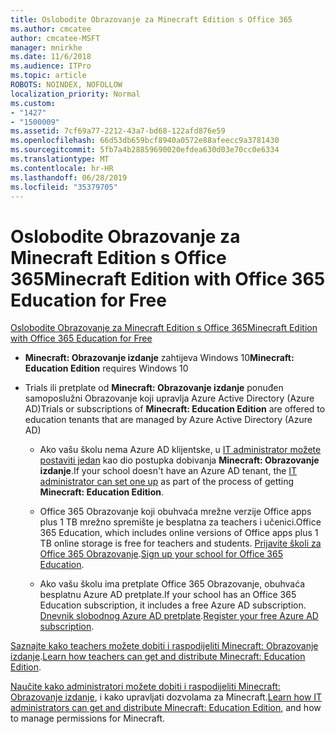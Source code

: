 ```yaml
---
title: Oslobodite Obrazovanje za Minecraft Edition s Office 365
ms.author: cmcatee
author: cmcatee-MSFT
manager: mnirkhe
ms.date: 11/6/2018
ms.audience: ITPro
ms.topic: article
ROBOTS: NOINDEX, NOFOLLOW
localization_priority: Normal
ms.custom:
- "1427"
- "1500009"
ms.assetid: 7cf69a77-2212-43a7-bd68-122afd876e59
ms.openlocfilehash: 66d53db659bcf8940a0572e88afeecc9a3781430
ms.sourcegitcommit: 5fb7a4b28859690020efdea630d03e70cc0e6334
ms.translationtype: MT
ms.contentlocale: hr-HR
ms.lasthandoff: 06/28/2019
ms.locfileid: "35379705"
---
```

# <a name="minecraft-edition-with-office-365-education-for-free"></a><span data-ttu-id="1f04b-102">Oslobodite Obrazovanje za Minecraft Edition s Office 365</span><span class="sxs-lookup"><span data-stu-id="1f04b-102">Minecraft Edition with Office 365 Education for Free</span></span>

[<span data-ttu-id="1f04b-103">Oslobodite Obrazovanje za Minecraft Edition s Office 365</span><span class="sxs-lookup"><span data-stu-id="1f04b-103">Minecraft Edition with Office 365 Education for Free</span></span>](https://docs.microsoft.com/education/windows/get-minecraft-for-education)
  
- <span data-ttu-id="1f04b-104">**Minecraft: Obrazovanje izdanje** zahtijeva Windows 10</span><span class="sxs-lookup"><span data-stu-id="1f04b-104">**Minecraft: Education Edition** requires Windows 10</span></span>

- <span data-ttu-id="1f04b-105">Trials ili pretplate od **Minecraft: Obrazovanje izdanje** ponuđen samoposlužni Obrazovanje koji upravlja Azure Active Directory (Azure AD)</span><span class="sxs-lookup"><span data-stu-id="1f04b-105">Trials or subscriptions of **Minecraft: Education Edition** are offered to education tenants that are managed by Azure Active Directory (Azure AD)</span></span>

  - <span data-ttu-id="1f04b-106">Ako vašu školu nema Azure AD klijentske, u [IT administrator možete postaviti jedan](https://docs.microsoft.com/education/windows/school-get-minecraft) kao dio postupka dobivanja **Minecraft: Obrazovanje izdanje**.</span><span class="sxs-lookup"><span data-stu-id="1f04b-106">If your school doesn't have an Azure AD tenant, the [IT administrator can set one up](https://docs.microsoft.com/education/windows/school-get-minecraft) as part of the process of getting **Minecraft: Education Edition**.</span></span>

  - <span data-ttu-id="1f04b-107">Office 365 Obrazovanje koji obuhvaća mrežne verzije Office apps plus 1 TB mrežno spremište je besplatna za teachers i učenici.</span><span class="sxs-lookup"><span data-stu-id="1f04b-107">Office 365 Education, which includes online versions of Office apps plus 1 TB online storage is free for teachers and students.</span></span> <span data-ttu-id="1f04b-108">[Prijavite školi za Office 365 Obrazovanje](https://products.office.com/academic/office-365-education-plan).</span><span class="sxs-lookup"><span data-stu-id="1f04b-108">[Sign up your school for Office 365 Education](https://products.office.com/academic/office-365-education-plan).</span></span>

  - <span data-ttu-id="1f04b-109">Ako vašu školu ima pretplate Office 365 Obrazovanje, obuhvaća besplatnu Azure AD pretplate.</span><span class="sxs-lookup"><span data-stu-id="1f04b-109">If your school has an Office 365 Education subscription, it includes a free Azure AD subscription.</span></span> <span data-ttu-id="1f04b-110">[Dnevnik slobodnog Azure AD pretplate](https://msdn.microsoft.com/library/windows/hardware/mt703369%28v=vs.85%29.aspx).</span><span class="sxs-lookup"><span data-stu-id="1f04b-110">[Register your free Azure AD subscription](https://msdn.microsoft.com/library/windows/hardware/mt703369%28v=vs.85%29.aspx).</span></span>

<span data-ttu-id="1f04b-111">[Saznajte kako teachers možete dobiti i raspodijeliti Minecraft: Obrazovanje izdanje](https://docs.microsoft.com/education/windows/teacher-get-minecraft).</span><span class="sxs-lookup"><span data-stu-id="1f04b-111">[Learn how teachers can get and distribute Minecraft: Education Edition](https://docs.microsoft.com/education/windows/teacher-get-minecraft).</span></span>
  
<span data-ttu-id="1f04b-112">[Naučite kako administratori možete dobiti i raspodijeliti Minecraft: Obrazovanje izdanje](https://docs.microsoft.com/education/windows/school-get-minecraft), i kako upravljati dozvolama za Minecraft.</span><span class="sxs-lookup"><span data-stu-id="1f04b-112">[Learn how IT administrators can get and distribute Minecraft: Education Edition](https://docs.microsoft.com/education/windows/school-get-minecraft), and how to manage permissions for Minecraft.</span></span>
  